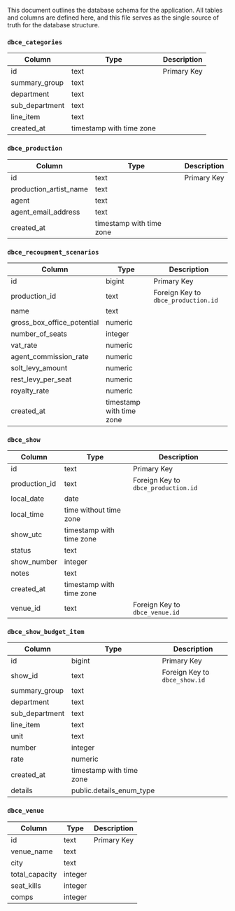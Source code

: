 This document outlines the database schema for the application. All tables and columns are defined here, and this file serves as the single source of truth for the database structure.

### `dbce_categories`

| Column | Type | Description |
| --- | --- | --- |
| id | text | Primary Key |
| summary_group | text |  |
| department | text |  |
| sub_department | text |  |
| line_item | text |  |
| created_at | timestamp with time zone |  |

### `dbce_production`

| Column | Type | Description |
| --- | --- | --- |
| id | text | Primary Key |
| production_artist_name | text |  |
| agent | text |  |
| agent_email_address | text |  |
| created_at | timestamp with time zone |  |

### `dbce_recoupment_scenarios`

| Column | Type | Description |
| --- | --- | --- |
| id | bigint | Primary Key |
| production_id | text | Foreign Key to `dbce_production.id` |
| name | text |  |
| gross_box_office_potential | numeric |  |
| number_of_seats | integer |  |
| vat_rate | numeric |  |
| agent_commission_rate | numeric |  |
| solt_levy_amount | numeric |  |
| rest_levy_per_seat | numeric |  |
| royalty_rate | numeric |  |
| created_at | timestamp with time zone |  |

### `dbce_show`

| Column | Type | Description |
| --- | --- | --- |
| id | text | Primary Key |
| production_id | text | Foreign Key to `dbce_production.id` |
| local_date | date |  |
| local_time | time without time zone |  |
| show_utc | timestamp with time zone |  |
| status | text |  |
| show_number | integer |  |
| notes | text |  |
| created_at | timestamp with time zone |  |
| venue_id | text | Foreign Key to `dbce_venue.id` |

### `dbce_show_budget_item`

| Column | Type | Description |
| --- | --- | --- |
| id | bigint | Primary Key |
| show_id | text | Foreign Key to `dbce_show.id` |
| summary_group | text |  |
| department | text |  |
| sub_department | text |  |
| line_item | text |  |
| unit | text |  |
| number | integer |  |
| rate | numeric |  |
| created_at | timestamp with time zone |  |
| details | public.details_enum_type |  |

### `dbce_venue`

| Column | Type | Description |
| --- | --- | --- |
| id | text | Primary Key |
| venue_name | text |  |
| city | text |  |
| total_capacity | integer |  |
| seat_kills | integer |  |
| comps | integer |  |